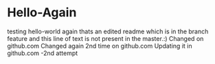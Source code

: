 # Hello-Again
testing hello-world again 
thats an edited readme which is in the branch feature and this line of text is not present in the master.:)
Changed on github.com
Changed again 2nd time on github.com
Updating it in github.com -2nd attempt
